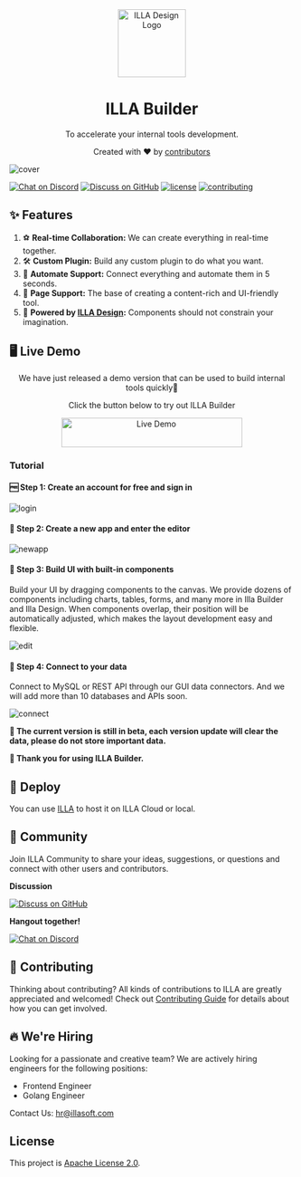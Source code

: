<div align="center">
    <img alt="ILLA Design Logo" width="120px" height="120px" src="https://github.com/illa-family/.github/blob/main/assets/images/ILLALogo.svg"/>
</div>

<h1 align="center">ILLA Builder</h1>

<p align="center">To accelerate your internal tools development.</p>

<div align="center">
  <p>Created with ❤︎ by <a href="https://github.com/illa-family/illa-builder/graphs/contributors">contributors</a></p>
</div>

![cover](https://github.com/illa-family/.github/blob/main/assets/images/github-builder-cover-2.png)

[![Chat on Discord](https://img.shields.io/badge/chat-Discord-7289DA?logo=discord)](https://discord.gg/zKf3WKCufR)
[![Discuss on GitHub](https://img.shields.io/badge/discussions-GitHub-333333?logo=github)](https://github.com/orgs/illa-family/discussions)
[![license](https://img.shields.io/github/license/illa-family/illa-builder)](./LICENSE)
[![contributing](https://badgen.net/badge/PRs/Welcome/green?icon=storybook)](./CONTRIBUTING.md)

## ✨ Features

1. ⚽ **Real-time Collaboration:** We can create everything in real-time together.
2. 🛠 **Custom Plugin:** Build any custom plugin to do what you want.
3. 🤖 **Automate Support:** Connect everything and automate them in 5 seconds.
4. 📝 **Page Support:** The base of creating a content-rich and UI-friendly tool.
5. 🎨 **Powered by [ILLA Design](https://github.com/illa-family/illa-design):** Components should not constrain your imagination.

## 🖥 Live Demo
<p align="center">We have just released a demo version that can be used to build internal tools quickly🎉</p>
<p align="center">Click the button below to try out ILLA Builder</p>
<p align="center">
<a href="http://fast-try.illacloud.com">
<img alt="Live Demo" width="320px" height="51.98px" src="https://github.com/illa-family/.github/blob/main/assets/images/livedemo1.png" />
</a></p>

### Tutorial
#### 🆓 Step 1: Create an account for free and sign in

![login](https://github.com/illa-family/.github/blob/main/assets/images/login.png)

#### 🎯 Step 2: Create a new app and enter the editor

![newapp](https://illa.s3.ap-northeast-1.amazonaws.com/create-a-new-app1.gif)

#### 🎨 Step 3: Build UI with built-in components
Build your UI by dragging components to the canvas. We provide dozens of components including charts, tables, forms, and many more in Illa Builder and Illa Design. When components overlap, their position will be automatically adjusted, which makes the layout development easy and flexible.

![edit](https://illa.s3.ap-northeast-1.amazonaws.com/edit-UI-with-components.gif)

#### 🔌 Step 4: Connect to your data
Connect to MySQL or REST API through our GUI data connectors. And we will add more than 10 databases and APIs soon.

![connect](https://illa.s3.ap-northeast-1.amazonaws.com/connect-your-data.gif)

**🔴 The current version is still in beta, each version update will clear the  data, please do not store important data.**

**💞 Thank you for using ILLA Builder.** 

## 🚀 Deploy

You can use [ILLA](https://github.com/illa-family/illa) to host it on ILLA Cloud or local.

## 💬 Community

Join ILLA Community to share your ideas, suggestions, or questions and connect with other users and contributors.

<b>Discussion</b>

[![Discuss on GitHub](https://img.shields.io/badge/discussions-GitHub-333333?logo=github)](https://github.com/orgs/illa-family/discussions)

<b>Hangout together!</b>

[![Chat on Discord](https://img.shields.io/badge/chat-Discord-7289DA?logo=discord)](https://discord.gg/zKf3WKCufR)

## 🌱 Contributing

Thinking about contributing? All kinds of contributions to ILLA are greatly appreciated and welcomed! Check out [Contributing Guide](./CONTRIBUTING.md) for details about how you can get involved.

## 🔥 We're Hiring

Looking for a passionate and creative team? We are actively hiring engineers for the following positions:

- Frontend Engineer
- Golang Engineer

Contact Us: hr@illasoft.com

## License

This project is [Apache License 2.0](./LICENSE).
